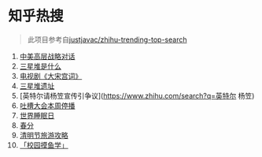 # 知乎热搜

> 此项目参考自[justjavac/zhihu-trending-top-search](https://github.com/justjavac/zhihu-trending-top-search/blob/main/utils.ts)

<!-- BEGIN -->
  <!-- 最后更新时间:Sun Mar 21 2021 10:11:12 GMT+0000 (Coordinated Universal Time) -->
  1. [中美高层战略对话](https://www.zhihu.com/search?q=中美对话)
1. [三星堆是什么](https://www.zhihu.com/search?q=三星堆未解之谜)
1. [电视剧《大宋宫词》](https://www.zhihu.com/search?q=大宋宫词)
1. [三星堆遗址](https://www.zhihu.com/search?q=三星堆新发现)
1. [英特尔请杨笠宣传引争议](https://www.zhihu.com/search?q=英特尔 杨笠)
1. [吐槽大会本周停播](https://www.zhihu.com/search?q=吐槽大会停播)
1. [世界睡眠日](https://www.zhihu.com/search?q=世界睡眠日)
1. [春分](https://www.zhihu.com/search?q=春分)
1. [清明节旅游攻略](https://www.zhihu.com/search?q=清明节适合去哪里旅游)
1. [「校园摸鱼学」](https://www.zhihu.com/search?q=摸鱼)
  <!-- END -->